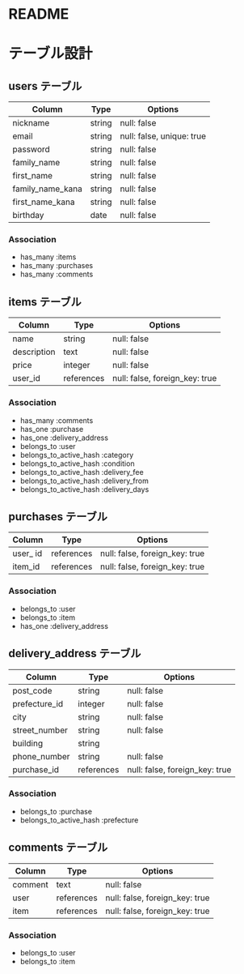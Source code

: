 # README

# テーブル設計

## users テーブル

| Column           | Type   | Options                   |
| ---------------- | ------ | ------------------------- |
| nickname         | string | null: false               |
| email            | string | null: false, unique: true |
| password         | string | null: false               |
| family_name      | string | null: false               |
| first_name       | string | null: false               |
| family_name_kana | string | null: false               |
| first_name_kana  | string | null: false               |
| birthday         | date   | null: false               |

### Association
- has_many :items
- has_many :purchases
- has_many :comments

## items テーブル

| Column        | Type       | Options                        |
| ------------- | ---------- | ------------------------------ |
| name          | string     | null: false                    |
| description   | text       | null: false                    |
| price         | integer    | null: false                    |
| user_id       | references | null: false, foreign_key: true |

### Association
- has_many :comments
- has_one :purchase
- has_one :delivery_address
- belongs_to :user
- belongs_to_active_hash :category
- belongs_to_active_hash :condition
- belongs_to_active_hash :delivery_fee
- belongs_to_active_hash :delivery_from
- belongs_to_active_hash :delivery_days

## purchases テーブル

| Column    | Type       | Options                        |
| --------- | ---------- | ------------------------------ |
| user_ id  | references | null: false, foreign_key: true |
| item_id   | references | null: false, foreign_key: true |

### Association
- belongs_to :user
- belongs_to :item
- has_one :delivery_address

## delivery_address テーブル

| Column        | Type       | Options                        |
| ------------- | ---------- | ------------------------------ |
| post_code     | string     | null: false                    |
| prefecture_id | integer    | null: false                    |
| city          | string     | null: false                    |
| street_number | string     | null: false                    |
| building      | string     |                                |
| phone_number  | string     | null: false                    |
| purchase_id   | references | null: false, foreign_key: true |

### Association
- belongs_to :purchase
- belongs_to_active_hash :prefecture

## comments テーブル

| Column  | Type       | Options                        |
| ------- | ---------- | ------------------------------ |
| comment | text       | null: false                    |
| user    | references | null: false, foreign_key: true |
| item    | references | null: false, foreign_key: true |

### Association
- belongs_to :user
- belongs_to :item
